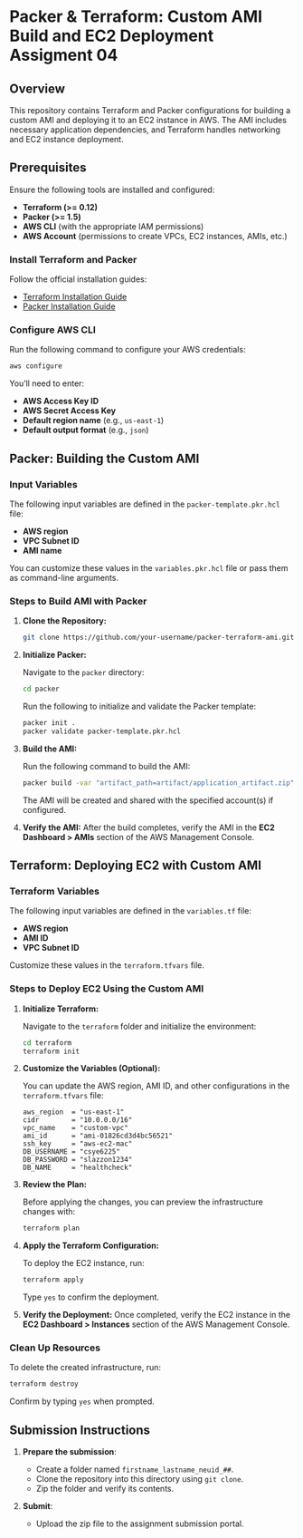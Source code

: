 
# Packer & Terraform: Custom AMI Build and EC2 Deployment Assigment 04

## Overview 
This repository contains Terraform and Packer configurations for building a custom AMI and deploying it to an EC2 instance in AWS. The AMI includes necessary application dependencies, and Terraform handles networking and EC2 instance deployment.

## Prerequisites
Ensure the following tools are installed and configured:

- **Terraform (>= 0.12)**
- **Packer (>= 1.5)**
- **AWS CLI** (with the appropriate IAM permissions)
- **AWS Account** (permissions to create VPCs, EC2 instances, AMIs, etc.)


### Install Terraform and Packer
Follow the official installation guides:

- [Terraform Installation Guide](https://learn.hashicorp.com/tutorials/terraform/install-cli)
- [Packer Installation Guide](https://learn.hashicorp.com/tutorials/packer/getting-started-install)

### Configure AWS CLI
Run the following command to configure your AWS credentials:

```bash
aws configure
```

You’ll need to enter:

- **AWS Access Key ID**
- **AWS Secret Access Key**
- **Default region name** (e.g., `us-east-1`)
- **Default output format** (e.g., `json`)

## Packer: Building the Custom AMI

### Input Variables
The following input variables are defined in the `packer-template.pkr.hcl` file:

- **AWS region**
- **VPC Subnet ID**
- **AMI name**
  
You can customize these values in the `variables.pkr.hcl` file or pass them as command-line arguments.

### Steps to Build AMI with Packer

1. **Clone the Repository:**

   ```bash
   git clone https://github.com/your-username/packer-terraform-ami.git
   ```

2. **Initialize Packer:**

   Navigate to the `packer` directory:

   ```bash
   cd packer
   ```

   Run the following to initialize and validate the Packer template:

   ```bash
   packer init .
   packer validate packer-template.pkr.hcl
   ```

3. **Build the AMI:**

   Run the following command to build the AMI:

   ```bash
   packer build -var "artifact_path=artifact/application_artifact.zip" packer-template.pkr.hcl
   ```

   The AMI will be created and shared with the specified account(s) if configured.

4. **Verify the AMI:**
   After the build completes, verify the AMI in the **EC2 Dashboard > AMIs** section of the AWS Management Console.

## Terraform: Deploying EC2 with Custom AMI



### Terraform Variables
The following input variables are defined in the `variables.tf` file:

- **AWS region**
- **AMI ID**
- **VPC Subnet ID**

Customize these values in the `terraform.tfvars` file.

### Steps to Deploy EC2 Using the Custom AMI

1. **Initialize Terraform:**

   Navigate to the `terraform` folder and initialize the environment:

   ```bash
   cd terraform
   terraform init
   ```

2. **Customize the Variables (Optional):**

   You can update the AWS region, AMI ID, and other configurations in the `terraform.tfvars` file:

   ```hcl
   aws_region  = "us-east-1"
   cidr        = "10.0.0.0/16"
   vpc_name    = "custom-vpc"
   ami_id      = "ami-01826cd3d4bc56521"
   ssh_key     = "aws-ec2-mac"
   DB_USERNAME = "csye6225"
   DB_PASSWORD = "slazzon1234"
   DB_NAME     = "healthcheck"
   ```

3. **Review the Plan:**

   Before applying the changes, you can preview the infrastructure changes with:

   ```bash
   terraform plan
   ```

4. **Apply the Terraform Configuration:**

   To deploy the EC2 instance, run:

   ```bash
   terraform apply
   ```

   Type `yes` to confirm the deployment.

5. **Verify the Deployment:**
   Once completed, verify the EC2 instance in the **EC2 Dashboard > Instances** section of the AWS Management Console.

### Clean Up Resources

To delete the created infrastructure, run:

```bash
terraform destroy
```

Confirm by typing `yes` when prompted.

## Submission Instructions

1. **Prepare the submission**:
   - Create a folder named `firstname_lastname_neuid_##`.
   - Clone the repository into this directory using `git clone`.
   - Zip the folder and verify its contents.

2. **Submit**:
   - Upload the zip file to the assignment submission portal.

